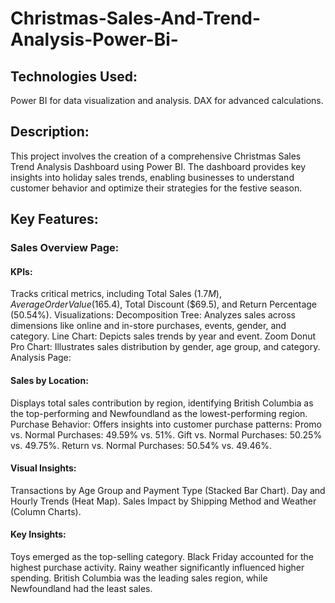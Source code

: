 # Christmas-Sales-And-Trend-Analysis-Power-Bi-
## Technologies Used:
Power BI for data visualization and analysis.
DAX for advanced calculations.

## Description:
This project involves the creation of a comprehensive Christmas Sales Trend Analysis Dashboard using Power BI. The dashboard provides key insights into holiday sales trends, enabling businesses to understand customer behavior and optimize their strategies for the festive season.

## Key Features:

### Sales Overview Page:

#### KPIs: 
Tracks critical metrics, including Total Sales ($1.7M), Average Order Value ($165.4), Total Discount ($69.5), and Return Percentage (50.54%).
Visualizations:
Decomposition Tree: Analyzes sales across dimensions like online and in-store purchases, events, gender, and category.
Line Chart: Depicts sales trends by year and event.
Zoom Donut Pro Chart: Illustrates sales distribution by gender, age group, and category.
Analysis Page:

#### Sales by Location: 
Displays total sales contribution by region, identifying British Columbia as the top-performing and Newfoundland as the lowest-performing region.
Purchase Behavior: Offers insights into customer purchase patterns:
Promo vs. Normal Purchases: 49.59% vs. 51%.
Gift vs. Normal Purchases: 50.25% vs. 49.75%.
Return vs. Normal Purchases: 50.54% vs. 49.46%.

#### Visual Insights:
Transactions by Age Group and Payment Type (Stacked Bar Chart).
Day and Hourly Trends (Heat Map).
Sales Impact by Shipping Method and Weather (Column Charts).

#### Key Insights:
Toys emerged as the top-selling category.
Black Friday accounted for the highest purchase activity.
Rainy weather significantly influenced higher spending.
British Columbia was the leading sales region, while Newfoundland had the least sales.


